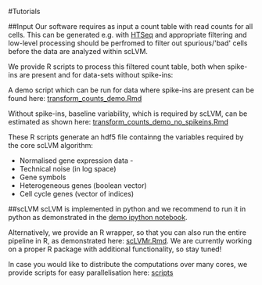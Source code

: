 #Tutorials

##Input
Our software requires as input a count table with read counts for all cells. This can be generated e.g. with [HTSeq](http://www-huber.embl.de/HTSeq/doc/overview.html) and appropriate filtering and low-level processing should be perfromed to filter out spurious/'bad' cells before the data are analyzed within scLVM.

We provide R scripts to process this filtered count table, both when spike-ins are present and for data-sets without spike-ins:

A demo script which can be run for data where spike-ins are present can be found here: [transform_counts_demo.Rmd](https://github.com/PMBio/scLVM/blob/master/R/transform_counts_demo.Rmd)

Without spike-ins, baseline variability, which is required by scLVM, can be estimated as shown here: [transform_counts_demo_no_spikeins.Rmd](https://github.com/PMBio/scLVM/blob/master/R/transform_counts_demo_no_spikeins.Rmd)

These R scripts generate an hdf5 file containng the variables required by the core scLVM algorithm:

* Normalised gene expression data -
* Technical noise (in log space)
* Gene symbols
* Heterogeneous genes (boolean vector)
* Cell cycle genes (vector of indices)



##scLVM
scLVM is implemented in python and we recommend to run it in python as demonstrated in the [demo ipython notebook](http://nbviewer.ipython.org/github/pmbio/scLVM/blob/master/tutorials/tcell_demo.ipynb). 

Alternatively, we provide an R wrapper, so that you can also run the entire pipeline in R, as demonstrated here: [scLVMr.Rmd](https://github.com/PMBio/scLVM/blob/master/R/scLVMr.Rmd). We are currently working on a proper R package with additional functionality, so stay tuned!

In case you would like to distribute the computations over many cores, we provide scripts for easy parallelisation here: [scripts](https://github.com/PMBio/scLVM/tree/master/tutorials/scripts)
